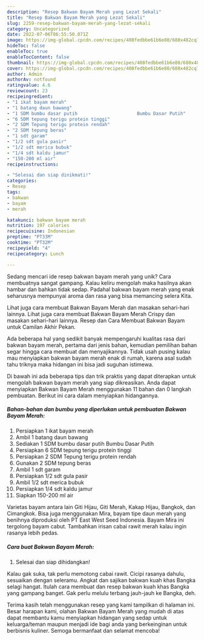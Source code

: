 ```yaml
---
description: "Resep Bakwan Bayam Merah yang Lezat Sekali"
title: "Resep Bakwan Bayam Merah yang Lezat Sekali"
slug: 2259-resep-bakwan-bayam-merah-yang-lezat-sekali
category: Uncategorized
date: 2022-07-06T06:55:50.071Z
image: https://img-global.cpcdn.com/recipes/408fedbbe61b6e80/680x482cq70/bakwan-bayam-merah-foto-resep-utama.jpg
hideToc: false
enableToc: true
enableTocContent: false
thumbnail: https://img-global.cpcdn.com/recipes/408fedbbe61b6e80/680x482cq70/bakwan-bayam-merah-foto-resep-utama.jpg
cover: https://img-global.cpcdn.com/recipes/408fedbbe61b6e80/680x482cq70/bakwan-bayam-merah-foto-resep-utama.jpg
author: Admin
authorAv: notfound
ratingvalue: 4.6
reviewcount: 23
recipeingredient:
- "1 ikat bayam merah"
- "1 batang daun bawang"
- "1 SDM bumbu dasar putih                      Bumbu Dasar Putih"
- "6 SDM tepung terigu protein tinggi"
- "2 SDM Tepung terigu protein rendah"
- "2 SDM tepung beras"
- "1 sdt garam"
- "1/2 sdt gula pasir"
- "1/2 sdt merica bubuk"
- "1/4 sdt kaldu jamur"
- "150-200 ml air"
recipeinstructions:

- "Selesai dan siap dinikmati!"
categories:
- Resep
tags:
- bakwan
- bayam
- merah

katakunci: bakwan bayam merah 
nutrition: 197 calories
recipecuisine: Indonesian
preptime: "PT33M"
cooktime: "PT32M"
recipeyield: "4"
recipecategory: Lunch

---
```





Sedang mencari ide resep bakwan bayam merah yang unik? Cara membuatnya sangat gampang. Kalau keliru mengolah maka hasilnya akan hambar dan bahkan tidak sedap. Padahal bakwan bayam merah yang enak seharusnya mempunyai aroma dan rasa yang bisa memancing selera Kita.





Lihat juga cara membuat Bakwan Bayam Merah dan masakan sehari-hari lainnya. Lihat juga cara membuat Bakwan Bayam Merah Crispy dan masakan sehari-hari lainnya. Resep dan Cara Membuat Bakwan Bayam untuk Camilan Akhir Pekan.

Ada beberapa hal yang sedikit banyak mempengaruhi kualitas rasa dari bakwan bayam merah, pertama dari jenis bahan, kemudian pemilihan bahan segar hingga cara membuat dan menyajikannya. Tidak usah pusing kalau mau menyiapkan bakwan bayam merah enak di rumah, karena asal sudah tahu triknya maka hidangan ini bisa jadi suguhan istimewa.






Di bawah ini ada beberapa tips dan trik praktis yang dapat diterapkan untuk mengolah bakwan bayam merah yang siap dikreasikan. Anda dapat menyiapkan Bakwan Bayam Merah menggunakan 11 bahan dan 0 langkah pembuatan. Berikut ini cara dalam menyiapkan hidangannya.

<!--inarticleads1-->

##### Bahan-bahan dan bumbu yang diperlukan untuk pembuatan Bakwan Bayam Merah:

1. Persiapkan 1 ikat bayam merah
1. Ambil 1 batang daun bawang
1. Sediakan 1 SDM bumbu dasar putih                      Bumbu Dasar Putih
1. Persiapkan 6 SDM tepung terigu protein tinggi
1. Persiapkan 2 SDM Tepung terigu protein rendah
1. Gunakan 2 SDM tepung beras
1. Ambil 1 sdt garam
1. Persiapkan 1/2 sdt gula pasir
1. Ambil 1/2 sdt merica bubuk
1. Persiapkan 1/4 sdt kaldu jamur
1. Siapkan 150-200 ml air


Varietas bayam antara lain Giti Hijau, Giti Merah, Kakap Hijau, Bangkok, dan Cimangkok. Bisa juga menggunakan Mira, bayam tipe daun merah yang benihnya diproduksi oleh PT East West Seed Indonesia. Bayam Mira ini tergolong bayam cabut. Tambahkan irisan cabai rawit merah kalau ingin rasanya lebih pedas. 

<!--inarticleads2-->

##### Cara buat Bakwan Bayam Merah:


1. Selesai dan siap dihidangkan!

Kalau gak suka, tak perlu memotong cabai rawit. Cicipi rasanya dahulu, sesuaikan dengan seleramu. Angkat dan sajikan bakwan kuah khas Bangka selagi hangat. Itulah cara membuat dan resep bakwan kuah khas Bangka yang gampang banget. Gak perlu melulu terbang jauh-jauh ke Bangka, deh. 

Terima kasih telah menggunakan resep yang kami tampilkan di halaman ini. Besar harapan kami, olahan Bakwan Bayam Merah yang mudah di atas dapat membantu kamu menyiapkan hidangan yang sedap untuk keluarga/teman maupun menjadi ide bagi anda yang berkeinginan untuk berbisnis kuliner. Semoga bermanfaat dan selamat mencoba!
